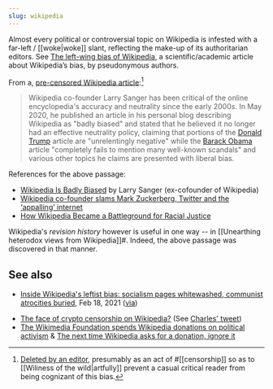 ```yaml
---
slug: wikipedia
---
```


Almost every political or controversial topic on Wikipedia is infested with a far-left / [[woke|woke]] slant, reflecting the make-up of its authoritarian editors. See [The left-wing bias of Wikipedia](https://thecritic.co.uk/the-left-wing-bias-of-wikipedia/), a scientific/academic article about Wikipedia’s bias, by pseudonymous authors.
 
From a, [pre-censored Wikipedia article](https://en.wikipedia.org/w/index.php?title=Ideological_bias_on_Wikipedia&oldid=974360921#Wikipedia_co-founder):[^cens]

> Wikipedia co-founder Larry Sanger has been critical of the online encyclopedia's accuracy and neutrality since the early 2000s. In May 2020, he published an article in his personal blog describing Wikipedia as "badly biased" and stated that he believed it no longer had an effective neutrality policy, claiming that portions of the [Donald Trump](https://en.wikipedia.org/wiki/Donald_Trump) article are "unrelentingly negative" while the [Barack Obama](https://en.wikipedia.org/wiki/Barack_Obama) article "completely fails to mention many well-known scandals" and various other topics he claims are presented with liberal bias.

References for the above passage:

* [Wikipedia Is Badly Biased](https://larrysanger.org/2020/05/wikipedia-is-badly-biased/) by Larry Sanger (ex-cofounder of Wikipedia)
* [Wikipedia co-founder slams Mark Zuckerberg, Twitter and the ‘appalling’ internet](https://www.cnbc.com/2019/07/05/wikipedia-co-founder-larry-sanger-slams-facebook-twitter-social-media.html)
* [How Wikipedia Became a Battleground for Racial Justice](https://slate.com/technology/2020/06/wikipedia-george-floyd-neutrality.html)

Wikipedia's *revision history* however is useful in one way -- in [[Unearthing heterodox views from Wikipedia]]#. Indeed, the above passage was discovered in that manner.

## See also 

- [Inside Wikipedia's leftist bias: socialism pages whitewashed, communist atrocities buried](https://www.foxnews.com/politics/wikipedia-bias-socialism-pages-whitewashed), Feb 18, 2021 ([via](https://mobile.twitter.com/MsMelChen/status/1364642598179139584))
* [The face of crypto censorship on Wikipedia?](https://decrypt.co/23563/the-face-of-crypto-censorship-on-wikipedia) (See [Charles' tweet](https://twitter.com/IOHK_Charles/status/1242843188466982917))
* [The Wikimedia Foundation spends Wikipedia donations on political activism](https://news.ycombinator.com/item?id=33170710) & [The next time Wikipedia asks for a donation, ignore it](https://news.ycombinator.com/item?id=33174533)

[^cens]: [Deleted by an editor](https://en.wikipedia.org/w/index.php?title=Ideological_bias_on_Wikipedia&diff=974363512&oldid=974363029), presumably as an act of #[[censorship]] so as to [[Wiliness of the wild|artfully]] prevent a casual critical reader from being cognizant of this bias.
